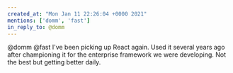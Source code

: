 ```yaml
---
created_at: "Mon Jan 11 22:26:04 +0000 2021"
mentions: ['domm', 'fast']
in_reply_to: @domm
---
```


@domm @fast I've been picking up React again. Used it several years ago after championing it for the enterprise framework we were developing. Not the best but getting better daily.
